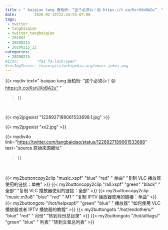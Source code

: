 ```yaml
---
title : " baiqiao tang 唐柏桥: “这个必须👍！😄 https://t.co/KsrUXoBA2u”  "
date:        2020-02-15T22:34:55-07:00
tags:
 - twitter
 - tangbaiqiao
 - twitter_tangbaiqiao
 - 202002
 - 20200215
 - 20200215_22
categories:
 - 20200215
#icon:        "fas fa-lock-open"
#resImgTeaser: teaserpics/wikipedia.org/emacs-jokes.png
---
```


{{< mydiv text=" baiqiao tang 唐柏桥: “这个必须👍！😄 https://t.co/KsrUXoBA2u”  "
>}}
<br>


 {{< my2jpgexist "1228927189061533698.1.jpg" >}}<br> 

{{< my2jpgexist "xx2.jpg" >}}<br>


{{< mydiv4o link="https://twitter.com/tangbaiqiao/status/1228927189061533698"
text="source 原始來源網址"
>}}


<br>



{{< my2buttoncopy2clip "music.xspf"        "blue"   "red"    " 单曲"  "复制 VLC 播放器使用的链接：单曲" >}} {{< my2buttoncopy2clip "/all.xspf"         "green"  "black"  " 全部"  "复制 VLC 播放器使用的链接：全部" >}} {{< my2buttoncopy2clip "music.m3u8"        "blue"   "red"    " M1 "    "复制 IPTV 播放器使用的链接：单曲" >}} {{< my2buttongoto      "/hot/helpxspf/"    "green"  "blue"   " 播放器" "如何使用 VLC 播放器或者 IPTV 播放器的教程" >}} {{< my2buttongoto      "/hot/endothers/"   "blue"   "red"    " 月份"   "转到月份总目录" >}} {{< my2buttongoto      "/hot/alltags/"     "green"  "blue"   " 列表"   "转到文章总列表" >}} 
